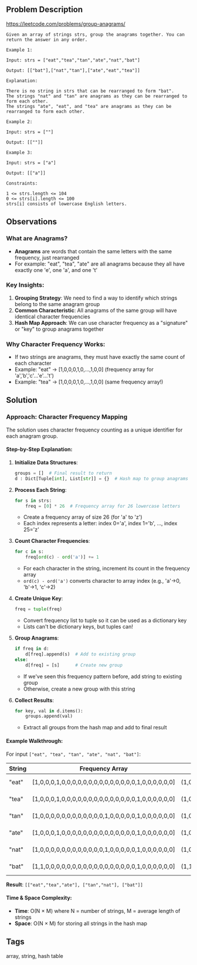 ## Problem Description

https://leetcode.com/problems/group-anagrams/

```
Given an array of strings strs, group the anagrams together. You can return the answer in any order.

Example 1:

Input: strs = ["eat","tea","tan","ate","nat","bat"]

Output: [["bat"],["nat","tan"],["ate","eat","tea"]]

Explanation:

There is no string in strs that can be rearranged to form "bat".
The strings "nat" and "tan" are anagrams as they can be rearranged to form each other.
The strings "ate", "eat", and "tea" are anagrams as they can be rearranged to form each other.

Example 2:

Input: strs = [""]

Output: [[""]]

Example 3:

Input: strs = ["a"]

Output: [["a"]]

Constraints:

1 <= strs.length <= 104
0 <= strs[i].length <= 100
strs[i] consists of lowercase English letters.
```

## Observations

### What are Anagrams?
- **Anagrams** are words that contain the same letters with the same frequency, just rearranged
- For example: "eat", "tea", "ate" are all anagrams because they all have exactly one 'e', one 'a', and one 't'

### Key Insights:
1. **Grouping Strategy**: We need to find a way to identify which strings belong to the same anagram group
2. **Common Characteristic**: All anagrams of the same group will have identical character frequencies
3. **Hash Map Approach**: We can use character frequency as a "signature" or "key" to group anagrams together

### Why Character Frequency Works:
- If two strings are anagrams, they must have exactly the same count of each character
- Example: "eat" → [1,0,0,0,1,0,...,1,0,0] (frequency array for 'a','b','c'...'e'...'t')
- Example: "tea" → [1,0,0,0,1,0,...,1,0,0] (same frequency array!)

## Solution

### Approach: Character Frequency Mapping

The solution uses character frequency counting as a unique identifier for each anagram group.

#### Step-by-Step Explanation:

1. **Initialize Data Structures**:
   ```python
   groups = []  # Final result to return
   d : Dict[Tuple[int], List[str]] = {}  # Hash map to group anagrams
   ```

2. **Process Each String**:
   ```python
   for s in strs:
       freq = [0] * 26  # Frequency array for 26 lowercase letters
   ```
   - Create a frequency array of size 26 (for 'a' to 'z')
   - Each index represents a letter: index 0='a', index 1='b', ..., index 25='z'

3. **Count Character Frequencies**:
   ```python
   for c in s:
       freq[ord(c) - ord('a')] += 1
   ```
   - For each character in the string, increment its count in the frequency array
   - `ord(c) - ord('a')` converts character to array index (e.g., 'a'→0, 'b'→1, 'c'→2)

4. **Create Unique Key**:
   ```python
   freq = tuple(freq)
   ```
   - Convert frequency list to tuple so it can be used as a dictionary key
   - Lists can't be dictionary keys, but tuples can!

5. **Group Anagrams**:
   ```python
   if freq in d:
       d[freq].append(s)  # Add to existing group
   else:
       d[freq] = [s]      # Create new group
   ```
   - If we've seen this frequency pattern before, add string to existing group
   - Otherwise, create a new group with this string

6. **Collect Results**:
   ```python
   for key, val in d.items():
       groups.append(val)
   ```
   - Extract all groups from the hash map and add to final result

#### Example Walkthrough:

For input `["eat", "tea", "tan", "ate", "nat", "bat"]`:

| String | Frequency Array | Tuple Key | Group |
|--------|----------------|-----------|-------|
| "eat" | [1,0,0,0,1,0,0,0,0,0,0,0,0,0,0,0,0,0,0,1,0,0,0,0,0,0] | (1,0,0,0,1,0,...,1,0,0) | Group 1 |
| "tea" | [1,0,0,0,1,0,0,0,0,0,0,0,0,0,0,0,0,0,0,1,0,0,0,0,0,0] | (1,0,0,0,1,0,...,1,0,0) | Group 1 |
| "tan" | [1,0,0,0,0,0,0,0,0,0,0,0,0,1,0,0,0,0,0,1,0,0,0,0,0,0] | (1,0,0,0,0,0,...,1,0,0) | Group 2 |
| "ate" | [1,0,0,0,1,0,0,0,0,0,0,0,0,0,0,0,0,0,0,1,0,0,0,0,0,0] | (1,0,0,0,1,0,...,1,0,0) | Group 1 |
| "nat" | [1,0,0,0,0,0,0,0,0,0,0,0,0,1,0,0,0,0,0,1,0,0,0,0,0,0] | (1,0,0,0,0,0,...,1,0,0) | Group 2 |
| "bat" | [1,1,0,0,0,0,0,0,0,0,0,0,0,0,0,0,0,0,0,1,0,0,0,0,0,0] | (1,1,0,0,0,0,...,1,0,0) | Group 3 |

**Result**: `[["eat","tea","ate"], ["tan","nat"], ["bat"]]`

#### Time & Space Complexity:
- **Time**: O(N × M) where N = number of strings, M = average length of strings
- **Space**: O(N × M) for storing all strings in the hash map

## Tags

array, string, hash table